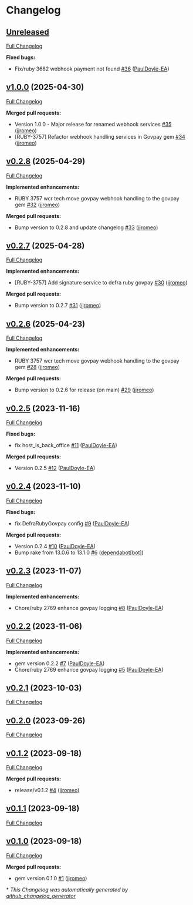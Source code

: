 # Changelog

## [Unreleased](https://github.com/DEFRA/defra-ruby-govpay/tree/HEAD)

[Full Changelog](https://github.com/DEFRA/defra-ruby-govpay/compare/v1.0.0...HEAD)

**Fixed bugs:**

- Fix/ruby 3682 webhook payment not found [\#36](https://github.com/DEFRA/defra-ruby-govpay/pull/36) ([PaulDoyle-EA](https://github.com/PaulDoyle-EA))

## [v1.0.0](https://github.com/DEFRA/defra-ruby-govpay/tree/v1.0.0) (2025-04-30)

[Full Changelog](https://github.com/DEFRA/defra-ruby-govpay/compare/v0.2.8...v1.0.0)

**Merged pull requests:**

- Version 1.0.0 - Major release for renamed webhook services [\#35](https://github.com/DEFRA/defra-ruby-govpay/pull/35) ([jjromeo](https://github.com/jjromeo))
- \[RUBY-3757\] Refactor webhook handling services in Govpay gem [\#34](https://github.com/DEFRA/defra-ruby-govpay/pull/34) ([jjromeo](https://github.com/jjromeo))

## [v0.2.8](https://github.com/DEFRA/defra-ruby-govpay/tree/v0.2.8) (2025-04-29)

[Full Changelog](https://github.com/DEFRA/defra-ruby-govpay/compare/v0.2.7...v0.2.8)

**Implemented enhancements:**

- RUBY 3757 wcr tech move govpay webhook handling to the govpay gem [\#32](https://github.com/DEFRA/defra-ruby-govpay/pull/32) ([jjromeo](https://github.com/jjromeo))

**Merged pull requests:**

- Bump version to 0.2.8 and update changelog [\#33](https://github.com/DEFRA/defra-ruby-govpay/pull/33) ([jjromeo](https://github.com/jjromeo))

## [v0.2.7](https://github.com/DEFRA/defra-ruby-govpay/tree/v0.2.7) (2025-04-28)

[Full Changelog](https://github.com/DEFRA/defra-ruby-govpay/compare/v0.2.6...v0.2.7)

**Implemented enhancements:**

- \[RUBY-3757\] Add signature service to defra ruby govpay [\#30](https://github.com/DEFRA/defra-ruby-govpay/pull/30) ([jjromeo](https://github.com/jjromeo))

**Merged pull requests:**

- Bump version to 0.2.7 [\#31](https://github.com/DEFRA/defra-ruby-govpay/pull/31) ([jjromeo](https://github.com/jjromeo))

## [v0.2.6](https://github.com/DEFRA/defra-ruby-govpay/tree/v0.2.6) (2025-04-23)

[Full Changelog](https://github.com/DEFRA/defra-ruby-govpay/compare/v0.2.5...v0.2.6)

**Implemented enhancements:**

- RUBY 3757 wcr tech move govpay webhook handling to the govpay gem [\#28](https://github.com/DEFRA/defra-ruby-govpay/pull/28) ([jjromeo](https://github.com/jjromeo))

**Merged pull requests:**

- Bump version to 0.2.6 for release \(on main\) [\#29](https://github.com/DEFRA/defra-ruby-govpay/pull/29) ([jjromeo](https://github.com/jjromeo))

## [v0.2.5](https://github.com/DEFRA/defra-ruby-govpay/tree/v0.2.5) (2023-11-16)

[Full Changelog](https://github.com/DEFRA/defra-ruby-govpay/compare/v0.2.4...v0.2.5)

**Fixed bugs:**

- fix host\_is\_back\_office [\#11](https://github.com/DEFRA/defra-ruby-govpay/pull/11) ([PaulDoyle-EA](https://github.com/PaulDoyle-EA))

**Merged pull requests:**

- Version 0.2.5 [\#12](https://github.com/DEFRA/defra-ruby-govpay/pull/12) ([PaulDoyle-EA](https://github.com/PaulDoyle-EA))

## [v0.2.4](https://github.com/DEFRA/defra-ruby-govpay/tree/v0.2.4) (2023-11-10)

[Full Changelog](https://github.com/DEFRA/defra-ruby-govpay/compare/v0.2.3...v0.2.4)

**Fixed bugs:**

- fix DefraRubyGovpay config [\#9](https://github.com/DEFRA/defra-ruby-govpay/pull/9) ([PaulDoyle-EA](https://github.com/PaulDoyle-EA))

**Merged pull requests:**

- Version 0.2.4 [\#10](https://github.com/DEFRA/defra-ruby-govpay/pull/10) ([PaulDoyle-EA](https://github.com/PaulDoyle-EA))
- Bump rake from 13.0.6 to 13.1.0 [\#6](https://github.com/DEFRA/defra-ruby-govpay/pull/6) ([dependabot[bot]](https://github.com/apps/dependabot))

## [v0.2.3](https://github.com/DEFRA/defra-ruby-govpay/tree/v0.2.3) (2023-11-07)

[Full Changelog](https://github.com/DEFRA/defra-ruby-govpay/compare/v0.2.2...v0.2.3)

**Implemented enhancements:**

- Chore/ruby 2769 enhance govpay logging [\#8](https://github.com/DEFRA/defra-ruby-govpay/pull/8) ([PaulDoyle-EA](https://github.com/PaulDoyle-EA))

## [v0.2.2](https://github.com/DEFRA/defra-ruby-govpay/tree/v0.2.2) (2023-11-06)

[Full Changelog](https://github.com/DEFRA/defra-ruby-govpay/compare/v0.2.1...v0.2.2)

**Implemented enhancements:**

- gem version 0.2.2 [\#7](https://github.com/DEFRA/defra-ruby-govpay/pull/7) ([PaulDoyle-EA](https://github.com/PaulDoyle-EA))
- Chore/ruby 2769 enhance govpay logging [\#5](https://github.com/DEFRA/defra-ruby-govpay/pull/5) ([PaulDoyle-EA](https://github.com/PaulDoyle-EA))

## [v0.2.1](https://github.com/DEFRA/defra-ruby-govpay/tree/v0.2.1) (2023-10-03)

[Full Changelog](https://github.com/DEFRA/defra-ruby-govpay/compare/v0.2.0...v0.2.1)

## [v0.2.0](https://github.com/DEFRA/defra-ruby-govpay/tree/v0.2.0) (2023-09-26)

[Full Changelog](https://github.com/DEFRA/defra-ruby-govpay/compare/v0.1.2...v0.2.0)

## [v0.1.2](https://github.com/DEFRA/defra-ruby-govpay/tree/v0.1.2) (2023-09-18)

[Full Changelog](https://github.com/DEFRA/defra-ruby-govpay/compare/v0.1.1...v0.1.2)

**Merged pull requests:**

- release/v0.1.2 [\#4](https://github.com/DEFRA/defra-ruby-govpay/pull/4) ([jjromeo](https://github.com/jjromeo))

## [v0.1.1](https://github.com/DEFRA/defra-ruby-govpay/tree/v0.1.1) (2023-09-18)

[Full Changelog](https://github.com/DEFRA/defra-ruby-govpay/compare/v0.1.0...v0.1.1)

## [v0.1.0](https://github.com/DEFRA/defra-ruby-govpay/tree/v0.1.0) (2023-09-18)

[Full Changelog](https://github.com/DEFRA/defra-ruby-govpay/compare/1bd9ccaffdb51137f980d553336b5dddf2f4901d...v0.1.0)

**Merged pull requests:**

- gem version 0.1.0 [\#1](https://github.com/DEFRA/defra-ruby-govpay/pull/1) ([jjromeo](https://github.com/jjromeo))



\* *This Changelog was automatically generated by [github_changelog_generator](https://github.com/github-changelog-generator/github-changelog-generator)*
